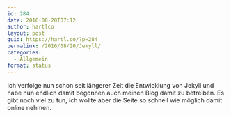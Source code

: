 ```yaml
---
id: 284
date: 2016-08-20T07:12
author: hartlco
layout: post
guid: https://hartl.co/?p=284
permalink: /2016/08/20/Jekyll/
categories:
  - Allgemein
format: status
---
```

Ich verfolge nun schon seit längerer Zeit die Entwicklung von Jekyll und habe nun endlich damit begonnen auch meinen Blog damit zu betreiben. Es gibt noch viel zu tun, ich wollte aber die Seite so schnell wie möglich damit online nehmen.
